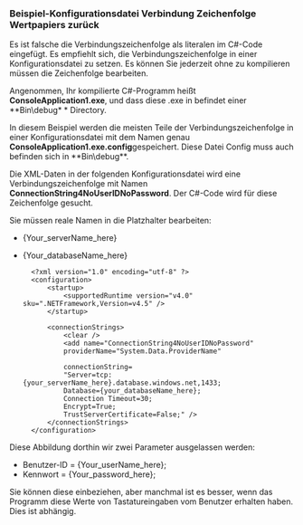 
<!--
includes/sql-database-include-connection-string-40-config.md

Latest Freshness check:  2015-09-04 , GeneMi.

## Connection string
-->


### <a name="example-config-file-for-connection-string-security"></a>Beispiel-Konfigurationsdatei Verbindung Zeichenfolge Wertpapiers zurück


Es ist falsche die Verbindungszeichenfolge als literalen im C#-Code eingefügt. Es empfiehlt sich, die Verbindungszeichenfolge in einer Konfigurationsdatei zu setzen. Es können Sie jederzeit ohne zu kompilieren müssen die Zeichenfolge bearbeiten.

Angenommen, Ihr kompilierte C#-Programm heißt **ConsoleApplication1.exe**, und dass diese .exe in befindet einer **Bin\debug\* * Directory.

In diesem Beispiel werden die meisten Teile der Verbindungszeichenfolge in einer Konfigurationsdatei mit dem Namen genau **ConsoleApplication1.exe.config**gespeichert. Diese Datei Config muss auch befinden sich in **Bin\debug\**.

Die XML-Daten in der folgenden Konfigurationsdatei wird eine Verbindungszeichenfolge mit Namen **ConnectionString4NoUserIDNoPassword**. Der C#-Code wird für diese Zeichenfolge gesucht.

Sie müssen reale Namen in die Platzhalter bearbeiten:

- {Your_serverName_here}
- {Your_databaseName_here}



        <?xml version="1.0" encoding="utf-8" ?>
        <configuration>
            <startup> 
                <supportedRuntime version="v4.0" sku=".NETFramework,Version=v4.5" />
            </startup>
        
            <connectionStrings>
                <clear />
                <add name="ConnectionString4NoUserIDNoPassword"
                providerName="System.Data.ProviderName"
        
                connectionString=
                "Server=tcp:{your_serverName_here}.database.windows.net,1433;
                Database={your_databaseName_here};
                Connection Timeout=30;
                Encrypt=True;
                TrustServerCertificate=False;" />
            </connectionStrings>
        </configuration>



Diese Abbildung dorthin wir zwei Parameter ausgelassen werden:

- Benutzer-ID = {Your_userName_here};
- Kennwort = {Your_password_here};


Sie können diese einbeziehen, aber manchmal ist es besser, wenn das Programm diese Werte von Tastatureingaben vom Benutzer erhalten haben. Dies ist abhängig.



<!--
These three includes/ files are a sequenced set, but you can pick and choose:

includes/sql-database-include-connection-string-20-portalshots.md
includes/sql-database-include-connection-string-30-compare.md
includes/sql-database-include-connection-string-40-config.md
-->
